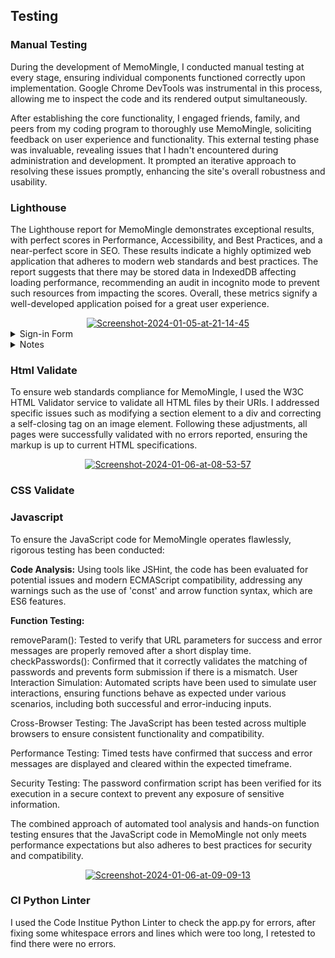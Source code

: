 ## Testing

### Manual Testing

During the development of MemoMingle, I conducted manual testing at every stage, ensuring individual components functioned correctly upon implementation. Google Chrome DevTools was instrumental in this process, allowing me to inspect the code and its rendered output simultaneously.

After establishing the core functionality, I engaged friends, family, and peers from my coding program to thoroughly use MemoMingle, soliciting feedback on user experience and functionality. This external testing phase was invaluable, revealing issues that I hadn't encountered during administration and development. It prompted an iterative approach to resolving these issues promptly, enhancing the site's overall robustness and usability.

### Lighthouse 

The Lighthouse report for MemoMingle demonstrates exceptional results, with perfect scores in Performance, Accessibility, and Best Practices, and a near-perfect score in SEO. These results indicate a highly optimized web application that adheres to modern web standards and best practices. The report suggests that there may be stored data in IndexedDB affecting loading performance, recommending an audit in incognito mode to prevent such resources from impacting the scores. Overall, these metrics signify a well-developed application poised for a great user experience.

<div align="center"><a href="https://ibb.co/n832QRN"><img src="https://i.ibb.co/dJb9k7w/Screenshot-2024-01-05-at-21-14-45.png" alt="Screenshot-2024-01-05-at-21-14-45" border="0"></a></div>

<details>
<summary>Sign-in Form</summary>

<div align="center"><a href="https://ibb.co/vxZV336"><img src="https://i.ibb.co/VW2Jggc/Screenshot-2024-01-05-at-21-15-51.png" alt="Screenshot-2024-01-05-at-21-15-51" border="0"></a></div>


</details>
<details>
<summary>Notes</summary>
  
<div align="center"><a href="https://ibb.co/SmWYybS"><img src="https://i.ibb.co/FYNZ32p/Screenshot-2024-01-05-at-21-17-23.png" alt="Screenshot-2024-01-05-at-21-17-23" border="0"></a></div>

</details>

### Html Validate 

To ensure web standards compliance for MemoMingle, I used the W3C HTML Validator service to validate all HTML files by their URIs. I addressed specific issues such as modifying a section element to a div and correcting a self-closing tag on an image element. Following these adjustments, all pages were successfully validated with no errors reported, ensuring the markup is up to current HTML specifications.
<div align="center"><a href="https://ibb.co/vd52rvT"><img src="https://i.ibb.co/gW1sXFf/Screenshot-2024-01-06-at-08-53-57.png" alt="Screenshot-2024-01-06-at-08-53-57" border="0"></a></div>

### CSS Validate 

### Javascript

To ensure the JavaScript code for MemoMingle operates flawlessly, rigorous testing has been conducted:

**Code Analysis:** Using tools like JSHint, the code has been evaluated for potential issues and modern ECMAScript compatibility, addressing any warnings such as the use of 'const' and arrow function syntax, which are ES6 features.

**Function Testing:**

removeParam(): Tested to verify that URL parameters for success and error messages are properly removed after a short display time.
checkPasswords(): Confirmed that it correctly validates the matching of passwords and prevents form submission if there is a mismatch.
User Interaction Simulation: Automated scripts have been used to simulate user interactions, ensuring functions behave as expected under various scenarios, including both successful and error-inducing inputs.

Cross-Browser Testing: The JavaScript has been tested across multiple browsers to ensure consistent functionality and compatibility.

Performance Testing: Timed tests have confirmed that success and error messages are displayed and cleared within the expected timeframe.

Security Testing: The password confirmation script has been verified for its execution in a secure context to prevent any exposure of sensitive information.

The combined approach of automated tool analysis and hands-on function testing ensures that the JavaScript code in MemoMingle not only meets performance expectations but also adheres to best practices for security and compatibility.

<div align="center"><a href="https://ibb.co/5cT9PP1"><img src="https://i.ibb.co/x5hsNN2/Screenshot-2024-01-06-at-09-09-13.png" alt="Screenshot-2024-01-06-at-09-09-13" border="0"></a></div>


### CI Python Linter
I used the Code Institue Python Linter to check the app.py for errors, after fixing some whitespace errors and lines which were too long, I retested to find there were no errors.





